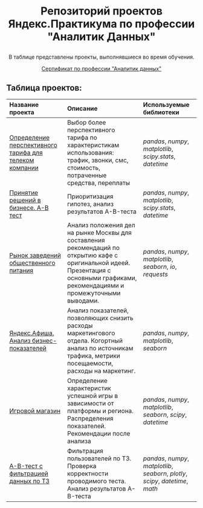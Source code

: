 
# <p align="center">Репозиторий проектов Яндекс.Практикума по профессии "Аналитик Данных" </p>

 <p align="center">В таблице представлены проекты, выполнявшиеся во время обучения.</p> 

[<p align="center">Сертификат по профессии "Аналитик данных"</p>](https://github.com/Movyser/Praktikum/blob/main/da_certificate.pdf)

## Таблица проектов:

| Название проекта | Описание | Используемые библиотеки | 
| :---------------------- | :---------------------- | :---------------------- |
| [Определение перспективного тарифа для телеком компании](https://github.com/Movyser/Praktikum/tree/main/phone_tariff) | Выбор более перспективного тарифа по характеристикам использования: трафик, звонки, смс, стоимость, потраченные средства, переплаты| *pandas*, *numpy*, *matplotlib*, *scipy.stats*, *datetime* |
| [Принятие решений в бизнесе. A-B тест](https://github.com/Movyser/Praktikum/tree/main/business_decision_making) |Приоритизация гипотез, анализ результатов A-B-теста| *pandas*, *numpy*, *matplotlib*, *scipy.stats*, *datetime* |
| [Рынок заведений общественного питания](https://github.com/Movyser/Praktikum/tree/main/moscow_cafe_market) |Анализ положения дел на рынке Москвы для составления рекомендаций по открытию кафе с оригинальной идеей. Презентация с основными графиками, рекомендациями и промежуточными выводами.| *pandas*, *numpy*, *matplotlib*, *seaborn*, *io*, *requests* |
| [Яндекс.Афиша. Анализ бизнес-показателей](https://github.com/Movyser/Praktikum/tree/main/yandex_afisha_business_analysis) |Анализ показателей, позволяющих снизить расходы маркетингового отдела. Когортный анализ по источникам трафика, метрики посещаемости, расходы на маркетинг.| *pandas*, *numpy*, *matplotlib*, *seaborn* |
| [Игровой магазин](https://github.com/Movyser/Praktikum/tree/main/games_store) | Определение характеристик успешной игры в зависимости от платформы и региона. Распределения показателей. Рекомендации после анализа| *pandas*, *numpy*, *matplotlib*, *seaborn*, *scipy*, *datetime* |
| [A-B-тест с фильтрацией данных по ТЗ](https://github.com/Movyser/Praktikum/tree/main/ab_complicated) | Фильтрация пользователей по ТЗ. Проверка корректности проводимого теста. Анализ результатов A-B-теста| *pandas*, *numpy*, *matplotlib*, *seaborn*, *plotly*, *scipy*, *datetime*, *math* |
